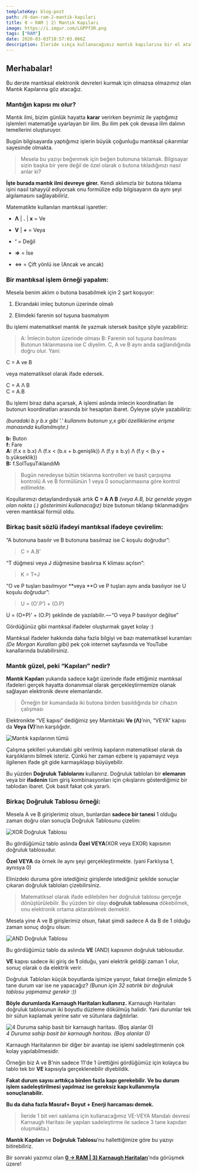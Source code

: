 ```yaml
---
templateKey: blog-post
path: /0-dan-ram-2-mantik-kapilari
title: 0 → RAM | 2) Mantık Kapıları
image: https://i.imgur.com/LGPPf3R.png
tags: ["RAM"]
date: 2020-03-03T18:57:03.066Z
description: İleride sıkça kullanacağımız mantık kapılarına bir el atalım.
---
```

## Merhabalar!

Bu derste mantıksal elektronik devreleri kurmak için olmazsa olmazımız olan Mantık Kapılarına göz atacağız.

### Mantığın kapısı mı olur?

Mantık ilmi, bizim günlük hayatta **karar** verirken beynimiz ile yaptığımız işlemleri matematiğe uyarlayan bir ilim. Bu ilim pek çok devasa ilim dalının temellerini oluşturuyor.

Bugün bilgisayarda yaptığımız işlerin büyük çoğunluğu mantıksal çıkarımlar sayesinde olmakta.
> Mesela bu yazıyı beğenmek için beğen butonuna tıklamak. Bilgisayar sizin başka bir yere değil de özel olarak o butona tıkladığınızı nasıl anlar ki?

**İşte burada mantık ilmi devreye girer.** Kendi aklımızla bir butona tıklama işini nasıl tahayyül ediyorsak onu formülize edip bilgisayarın da aynı şeyi algılamasını sağlayabiliriz.

Matematikte kullanılan mantıksal işaretler:

* **Λ** | **.** | **x** = Ve

* **V** | **+** = Veya

* **‘** = Değil

* **⇒** = İse

* ⇔ = Çift yönlü ise (Ancak ve ancak)

### Bir mantıksal işlem örneği yapalım:

Mesela benim aklım o butona basabilmek için 2 şart koşuyor:

1. Ekrandaki imleç butonun üzerinde olmalı

1. Elimdeki farenin sol tuşuna basmalıyım

Bu işlemi matematiksel mantık ile yazmak istersek basitçe şöyle yazabiliriz:
> A: İmlecin buton üzerinde olması
B: Farenin sol tuşuna basılması
> Butonun tıklanmasına ise C diyelim.
C, A ve B aynı anda sağlandığında doğru olur. Yani:

C = A ve B

veya matematiksel olarak ifade edersek.

C = A Λ B <br>
C = A.B

Bu işlemi biraz daha açarsak, A işlemi aslında imlecin koordinatları ile butonun koordinatları arasında bir hesaptan ibaret. Öyleyse şöyle yazabiliriz:

*(buradaki b.y b.x gibi '.' kullanımı butonun y,x gibi özelliklerine erişme manasında kullanılmıştır.)*

**b:** Buton <br>
**f:** Fare <br>
**A:** (f.x ≥ b.x) Λ (f.x < (b.x + b.genişlik)) Λ (f.y ≥ b.y) Λ (f.y < (b.y + b.yükseklik)) <br>
**B:** f.SolTuşuTıklandıMı <br>
> Bugün neredeyse bütün tıklanma kontrolleri ve basit çarpışma kontrolü A ve B formülünün 1 veya 0 sonuçlanmasına göre kontrol edilmekte.

Koşullarımızı detaylandırdıysak artık **C = A Λ B** *(veya A.B, biz genelde yaygın olan nokta (.) gösterimini kullanacağız)* bize butonun tıklanıp tıklanmadığını veren mantıksal formül oldu.

### Birkaç basit sözlü ifadeyi mantıksal ifadeye çevirelim:

“A butonuna basılır ve B butonuna basılmaz ise C koşulu doğrudur”:
> C = A.B’

“T düğmesi veya J düğmesine basılırsa K kliması açılsın”:
> K = T+J

“O ve P tuşları basılmıyor **veya **O ve P tuşları aynı anda basılıyor ise U koşulu doğrudur”:
> U = (O’.P’) + (O.P)

U = (O+P)’ + (O.P) şeklinde de yazılabilir. — “O veya P basılıyor değilse”

Gördüğünüz gibi mantıksal ifadeler oluşturmak gayet kolay :)

Mantıksal ifadeler hakkında daha fazla bilgiyi ve bazı matematiksel kuramları *(De Morgan Kuralları gibi)* pek çok internet sayfasında ve YouTube kanallarında bulabilirsiniz.

### Mantık güzel, peki “Kapıları” nedir?

**Mantık Kapıları** yukarıda sadece kağıt üzerinde ifade ettiğimiz mantıksal ifadeleri gerçek hayatta donanımsal olarak gerçekleştirmemize olanak sağlayan elektronik devre elemanlarıdır.
> Örneğin bir kumandada iki butona birden basıldığında bir cihazın çalışması

Elektronikte
“VE kapısı” dediğimiz şey Mantıktaki **Ve (Λ)**’nin,
“VEYA” kapısı da **Veya (V)**’nın karşılığıdır.

![Mantık kapılarının tümü](https://i.imgur.com/FYjnkHu.gif)

Çalışma şekilleri yukarıdaki gibi verilmiş kapıların matematiksel olarak da karşılıklarını bilmek isteriz. Çünkü her zaman ezbere iş yapamayız veya ilgilenen ifade git gide karmaşıklaşıp büyüyebilir.

Bu yüzden **Doğruluk Tablolarını** kullanırız. Doğruluk tabloları bir **elemanın** veya bir **ifadenin** tüm giriş kombinasyonları için çıkışlarını gösterdiğimiz bir tablodan ibaret. Çok basit fakat çok yararlı.

### Birkaç Doğruluk Tablosu örneği:

Mesela A ve B girişlerimiz olsun, bunlardan **sadece bir tanesi** 1 olduğu zaman doğru olan sonuçla Doğruluk Tablosunu çizelim:

![XOR Doğruluk Tablosu](https://i.imgur.com/eIm4Uv7.png)

Bu gördüğümüz tablo aslında **Özel VEYA**(XOR veya EXOR) kapısının doğruluk tablosudur.

**Özel VEYA** da örnek ile aynı şeyi gerçekleştirmekte. (yani Farklıysa 1, aynısya 0)

Elinizdeki duruma göre istediğiniz girişlerde istediğiniz şekilde sonuçlar çıkaran doğruluk tabloları çizebilirsiniz.
> Matematiksel olarak ifade edilebilen her doğruluk tablosu gerçeğe dönüştürülebilir.
Bu yüzden bir olayı **doğruluk tablosuna** dökebilmek, onu elektronik ortama aktarabilmek demektir.

Mesela yine A ve B girişlerimiz olsun, fakat şimdi sadece A da B de 1 olduğu zaman sonuç doğru olsun:

![AND Doğruluk Tablosu](https://i.imgur.com/qwZOGtD.png)

Bu gördüğümüz tablo da aslında **VE** (AND) kapısının doğruluk tablosudur.

**VE** kapısı sadece iki giriş de **1** olduğu, yani elektrik geldiği zaman 1 olur, sonuç olarak o da elektrik verir.

Doğruluk Tabloları küçük boyutlarda işimize yarıyor, fakat örneğin elimizde 5 tane durum var ise ne yapacağız? *(Bunun için 32 satırlık bir doğruluk tablosu yapmamız gerekir :))*

**Böyle durumlarda Karnaugh Haritaları kullanırız.** Karnaugh Haritaları doğruluk tablosunun iki boyutlu düzleme dökülmüş halidir. Yani durumlar tek bir sütun kaplamak yerine satır ve sütunlara dağıtılırlar.

![4 Duruma sahip basit bir karnaugh haritası. (Boş alanlar 0)](https://i.imgur.com/UbeSEQR.png)<br>
*4 Duruma sahip basit bir karnaugh haritası. (Boş alanlar 0)*

Karnaugh Haritalarının bir diğer bir avantajı ise işlemi sadeleştirmenin çok kolay yapılabilmesidir.

Örneğin biz A ve B’nin sadece 11'de 1 ürettiğini gördüğümüz için kolayca bu tablo tek bir **VE** kapısıyla gerçeklenebilir diyebildik.

**Fakat durum sayısı arttıkça birden fazla kapı gerekebilir. Ve bu durum işlem sadeleştirilmesi yapılmaz ise gereksiz kapı kullanımıyla sonuçlanabilir.**

**Bu da daha fazla Masraf+ Boyut + Enerji harcaması demek.**
> İleride 1 bit veri saklama için kullanacağımız VE-VEYA Mandalı devresi Karnaugh Haritası ile yapılan sadeleştirme ile sadece 3 tane kapıdan oluşmakta.)

**Mantık Kapıları** ve **Doğruluk Tablosu**’nu hallettiğimize göre bu yazıyı bitirebiliriz.

Bir sonraki yazımız olan [**0 → RAM | 3) Karnaugh Haritaları**](0-dan-ram-3-karnaugh-haritalari)'nda görüşmek üzere!
